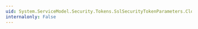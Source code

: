```yaml
---
uid: System.ServiceModel.Security.Tokens.SslSecurityTokenParameters.CloneCore
internalonly: False
---
```

